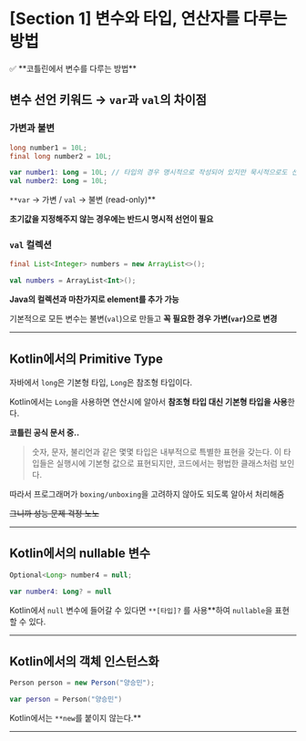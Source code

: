 # [Section 1] 변수와 타입, 연산자를 다루는 방법

<aside>
✅ **코틀린에서 변수를 다루는 방법**

</aside>

## 변수 선언 키워드 → `var`과 `val`의 차이점

### 가변과 불변

```java
long number1 = 10L;
final long number2 = 10L;
```

```kotlin
var number1: Long = 10L; // 타입의 경우 명시적으로 작성되어 있지만 묵시적으로도 선언 가능
val number2: Long = 10L; 
```

`**var` → 가변 / `val` → 불변 (read-only)**

**초기값을 지정해주지 않는 경우에는 반드시 명시적 선언이 필요**

### `val` 컬렉션

```java
final List<Integer> numbers = new ArrayList<>();
```

```kotlin
val numbers = ArrayList<Int>();
```

**Java의 컬렉션과 마찬가지로 element를 추가 가능**

기본적으로 모든 변수는 불변(`val`)으로 만들고 **꼭 필요한 경우 가변(`var`)으로 변경**

---

## Kotlin에서의 Primitive Type

자바에서 `long`은 기본형 타입, `Long`은 참조형 타입이다.

Kotlin에서는 `Long`을 사용하면 연산시에 알아서 **참조형 타입 대신 기본형 타입을 사용**한다.

**코틀린 공식 문서 중..**

> 숫자, 문자, 불리언과 같은 몇몇 타입은 내부적으로 특별한 표현을 갖는다.
이 타입들은 실행시에 기본형 값으로 표현되지만, 코드에서는 평법한 클래스처럼 보인다.
>

따라서 프로그래머가 `boxing/unboxing`을 고려하지 않아도 되도록 알아서 처리해줌

~~그니까 성능 문제 걱정 노노~~

---

## Kotlin에서의 nullable 변수

```java
Optional<Long> number4 = null;
```

```kotlin
var number4: Long? = null
```

Kotlin에서 `null` 변수에 들어갈 수 있다면 `**[타입]?` 를 사용**하여 `nullable`을 표현할 수 있다.

---

## Kotlin에서의 객체 인스턴스화

```java
Person person = new Person("양승민");
```

```kotlin
var person = Person("양승민")
```

Kotlin에서는 `**new`를 붙이지 않는다.**

---